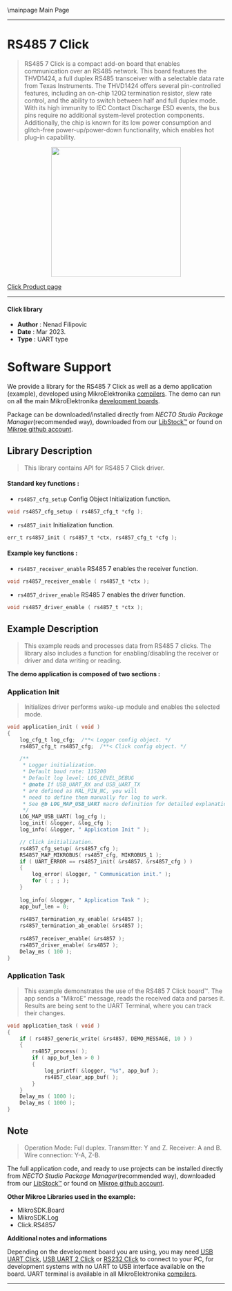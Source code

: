 \mainpage Main Page

---
# RS485 7 Click

> RS485 7 Click is a compact add-on board that enables communication over an RS485 network. 
> This board features the THVD1424, a full duplex RS485 transceiver 
> with a selectable data rate from Texas Instruments. 
> The THVD1424 offers several pin-controlled features, including an on-chip 120Ω termination resistor, 
> slew rate control, and the ability to switch between half and full duplex mode. 
> With its high immunity to IEC Contact Discharge ESD events, 
> the bus pins require no additional system-level protection components. 
> Additionally, the chip is known for its low power consumption and 
> glitch-free power-up/power-down functionality, which enables hot plug-in capability.

<p align="center">
  <img src="https://download.mikroe.com/images/click_for_ide/rs4857_click.png" height=300px>
</p>

[Click Product page](https://www.mikroe.com/rs485-7-click)

---


#### Click library

- **Author**        : Nenad Filipovic
- **Date**          : Mar 2023.
- **Type**          : UART type


# Software Support

We provide a library for the RS485 7 Click
as well as a demo application (example), developed using MikroElektronika
[compilers](https://www.mikroe.com/necto-studio).
The demo can run on all the main MikroElektronika [development boards](https://www.mikroe.com/development-boards).

Package can be downloaded/installed directly from *NECTO Studio Package Manager*(recommended way), downloaded from our [LibStock&trade;](https://libstock.mikroe.com) or found on [Mikroe github account](https://github.com/MikroElektronika/mikrosdk_click_v2/tree/master/clicks).

## Library Description

> This library contains API for RS485 7 Click driver.

#### Standard key functions :

- `rs4857_cfg_setup` Config Object Initialization function.
```c
void rs4857_cfg_setup ( rs4857_cfg_t *cfg );
```

- `rs4857_init` Initialization function.
```c
err_t rs4857_init ( rs4857_t *ctx, rs4857_cfg_t *cfg );
```

#### Example key functions :

- `rs4857_receiver_enable` RS485 7 enables the receiver function.
```c
void rs4857_receiver_enable ( rs4857_t *ctx );
```

- `rs4857_driver_enable` RS485 7 enables the driver function.
```c
void rs4857_driver_enable ( rs4857_t *ctx );
```

## Example Description

> This example reads and processes data from RS485 7 clicks.
> The library also includes a function for enabling/disabling 
> the receiver or driver and data writing or reading.

**The demo application is composed of two sections :**

### Application Init

> Initializes driver performs wake-up module and enables the selected mode.

```c
void application_init ( void ) 
{
    log_cfg_t log_cfg;  /**< Logger config object. */
    rs4857_cfg_t rs4857_cfg;  /**< Click config object. */

    /** 
     * Logger initialization.
     * Default baud rate: 115200
     * Default log level: LOG_LEVEL_DEBUG
     * @note If USB_UART_RX and USB_UART_TX 
     * are defined as HAL_PIN_NC, you will 
     * need to define them manually for log to work. 
     * See @b LOG_MAP_USB_UART macro definition for detailed explanation.
     */
    LOG_MAP_USB_UART( log_cfg );
    log_init( &logger, &log_cfg );
    log_info( &logger, " Application Init " );

    // Click initialization.
    rs4857_cfg_setup( &rs4857_cfg );
    RS4857_MAP_MIKROBUS( rs4857_cfg, MIKROBUS_1 );
    if ( UART_ERROR == rs4857_init( &rs4857, &rs4857_cfg ) ) 
    {
        log_error( &logger, " Communication init." );
        for ( ; ; );
    }
    
    log_info( &logger, " Application Task " );
    app_buf_len = 0;
    
    rs4857_termination_xy_enable( &rs4857 );
    rs4857_termination_ab_enable( &rs4857 );
    
    rs4857_receiver_enable( &rs4857 );
    rs4857_driver_enable( &rs4857 );
    Delay_ms ( 100 );
}
```

### Application Task

> This example demonstrates the use of the RS485 7 Click board™.
> The app sends a "MikroE" message, reads the received data and parses it.
> Results are being sent to the UART Terminal, where you can track their changes.

```c
void application_task ( void ) 
{  
    if ( rs4857_generic_write( &rs4857, DEMO_MESSAGE, 10 ) )
    {
        rs4857_process( );
        if ( app_buf_len > 0 )
        {
            log_printf( &logger, "%s", app_buf );
            rs4857_clear_app_buf( );
        }
    }
    Delay_ms ( 1000 );
    Delay_ms ( 1000 );
}
```

## Note

> Operation Mode: Full duplex. 
> Transmitter: Y and Z.
> Receiver: A and B.
> Wire connection: Y-A, Z-B.

The full application code, and ready to use projects can be installed directly from *NECTO Studio Package Manager*(recommended way), downloaded from our [LibStock&trade;](https://libstock.mikroe.com) or found on [Mikroe github account](https://github.com/MikroElektronika/mikrosdk_click_v2/tree/master/clicks).

**Other Mikroe Libraries used in the example:**

- MikroSDK.Board
- MikroSDK.Log
- Click.RS4857

**Additional notes and informations**

Depending on the development board you are using, you may need
[USB UART Click](https://www.mikroe.com/usb-uart-click),
[USB UART 2 Click](https://www.mikroe.com/usb-uart-2-click) or
[RS232 Click](https://www.mikroe.com/rs232-click) to connect to your PC, for
development systems with no UART to USB interface available on the board. UART
terminal is available in all MikroElektronika
[compilers](https://shop.mikroe.com/compilers).

---
